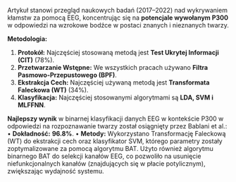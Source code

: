 Artykuł stanowi przegląd naukowych badań (2017–2022) nad wykrywaniem kłamstw za pomocą EEG, koncentrując się na **potencjale wywołanym P300** w odpowiedzi na wzrokowe bodźce w postaci znanych i nieznanych twarzy.

**Metodologia:**
1. **Protokół:** Najczęściej stosowaną metodą jest **Test Ukrytej Informacji (CIT)** (78%).
2. **Przetwarzanie Wstępne:** We wszystkich pracach używano **Filtra Pasmowo-Przepustowego (BPF)**.
3. **Ekstrakcja Cech:** Najczęściej używaną metodą jest **Transformata Faleckowa (WT)** (34%).
4. **Klasyfikacja:** Najczęściej stosowanymi algorytmami są **LDA, SVM i MLFFNN**.

**Najlepszy wynik** w binarnej klasyfikacji danych EEG w kontekście P300 w odpowiedzi na rozpoznawanie twarzy został osiągnięty przez Bablani et al.:
• **Dokładność:** **96.8%**.
• **Metody:** Wykorzystano Transformację Faleckową (WT) do ekstrakcji cech oraz klasyfikator SVM, którego parametry zostały zoptymalizowane za pomocą algorytmu BAT. Użyto również algorytmu binarnego BAT do selekcji kanałów EEG, co pozwoliło na usunięcie niefunkcjonalnych kanałów (znajdujących się w płacie potylicznym), zwiększając wydajność systemu.